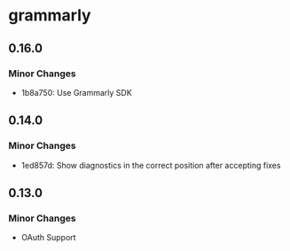 # grammarly

## 0.16.0

### Minor Changes

- 1b8a750: Use Grammarly SDK

## 0.14.0

### Minor Changes

- 1ed857d: Show diagnostics in the correct position after accepting fixes

## 0.13.0

### Minor Changes

- OAuth Support

